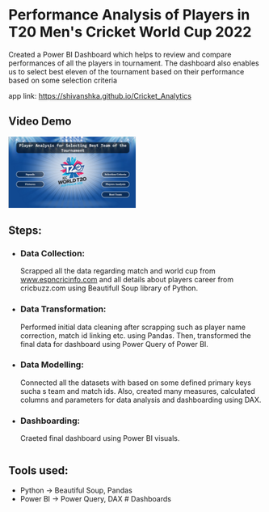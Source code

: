 # Performance Analysis of Players in T20 Men's Cricket World Cup 2022

Created a Power BI Dashboard which helps to review and compare performances of all the players in tournament. The dashboard also enables us to select best eleven of the tournament based on their performance based on some selection criteria

app link: https://shivanshka.github.io/Cricket_Analytics

## Video Demo
[<img src="https://github.com/shivanshka/Cricket_Analytics/blob/master/thumb.png?raw=true" width="50%">](https://youtu.be/3SQ_CHckdA8)

## Steps:
- ### Data Collection:
    Scrapped all the data regarding match and world cup from www.espncricinfo.com and all details about players career from cricbuzz.com using Beautifull Soup library of Python.
    
- ### Data Transformation:
    Performed initial data cleaning after scrapping such as player name correction, match id linking etc. using Pandas.
    Then, transformed the final data for dashboard using Power Query of Power BI.

- ### Data Modelling:
    Connected all the datasets with based on some defined primary keys sucha s team and match ids. Also, created many measures, calculated columns and parameters for data analysis and dashboarding using DAX.
 
- ### Dashboarding:
    Craeted final dashboard using Power BI visuals.
    ```

## Tools used:
- Python -> Beautiful Soup, Pandas
- Power BI -> Power Query, DAX
#   D a s h b o a r d s 
 
 